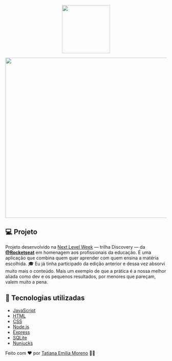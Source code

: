 <p align="center">
  <img src="https://ik.imagekit.io/capitao/Proffy/nlw2_6d7PvlHZ5.svg" width="150" >
</p>

<p align="center">
  <kbd>
  <img src="https://github.com/tatmorenno/NextLevelWeek-01/blob/master/Proffy.gif" width="850" height="500" >
   </kbd>
</p>


## 💻 Projeto
Projeto desenvolvido na [Next Level Week](https://nextlevelweek.com/inscricao/2) — trilha Discovery — da **[@Rocketseat](https://github.com/Rocketseat)** em homenagem aos profissionais da educação.
É uma aplicação que combina quem quer aprender com quem ensina a matéria escolhida. 🎓
Eu já tinha participado da edição anterior e dessa vez absorvi muito mais o conteúdo.
Mais um exemplo de que a prática é a nossa melhor aliada como dev e os pequenos resultados, por menores que pareçam, valem muito a pena.

## 🚀 Tecnologias utilizadas

- [JavaScript](https://www.javascript.com/)
- [HTML](https://www.w3schools.com/html/)
- [CSS](https://www.w3.org/Style/CSS/Overview.en.html)
- [Node.js](https://nodejs.org/en/)
- [Express](https://expressjs.com/)
- [SQLite](https://www.sqlite.org/index.html)
- [Nunjucks](https://mozilla.github.io/nunjucks/)

Feito com ♥ por [Tatiana Emília Moreno](https://www.linkedin.com/in/tatmorenno/) 👩‍💻
